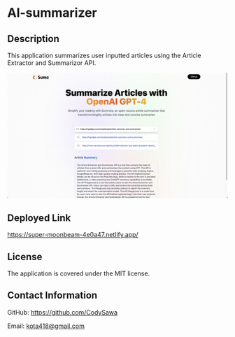 # AI-summarizer
## Description

This application summarizes user inputted articles using the Article Extractor and Summarizor API.

![website image](./src/assets/AI-Sum-screenshot.jpg)

## Deployed Link

https://super-moonbeam-4e0a47.netlify.app/

## License

The application is covered under the MIT license.

## Contact Information

GitHub: https://github.com/CodySawa

Email: kota418@gmail.com